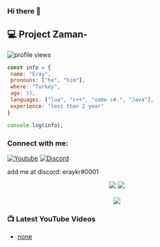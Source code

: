 ### Hi there 👋

## 💻 Project Zaman-

![profile views](https://komarev.com/ghpvc/?username=eray-kr&style=flat-square)



```js
const info = {
 name: "Eray",
 pronouns: ["he", "him"],
 where: "Turkey",
 age: 15,
 languages: ["lua", "c++", "some c#.", "Java"],
 experience: "less than 2 year"
}

console.log(info);
```

### Connect with me:

[![Youtube](https://img.shields.io/discord/803994619993129000?label=youtube)](https://www.youtube.com/channel/)
[![Discord](https://img.shields.io/discord/803994619993129000?label=discord)](https://discord.gg/)

add me at discord: eraykr#0001
<br />


<p align="center">
    <img src="https://github-readme-stats.vercel.app/api?username=eray-kr&show_icons=true&hide_title=true&theme=dark&count_private=true&include_all_commits=true&hide_border=true" />
    <img src="https://github-readme-stats.vercel.app/api/top-langs/?username=eray-kr&layout=compact&theme=dark&count_private=true&include_all_commits=true&hide_border=true&langs_count=10" />
 <br><br>
    <img src="https://github-profile-trophy.vercel.app/?username=eray-kr&theme=nord&row=1" />
</p>


### 📺 Latest YouTube Videos

<!-- YOUTUBE:START -->
- [none]()
<!-- YOUTUBE:END -->

</details>

[youtube]: https://www.youtube.com/channel/null
[discord]: https://discord.gg/null
[spotify]: https://open.spotify.com/user/null
